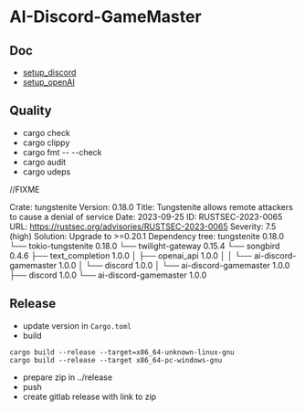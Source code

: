 # AI-Discord-GameMaster

## Doc 

- [setup_discord](docs/setup_discord.md)
- [setup_openAI](docs/setup_openAI.md)

## Quality

- cargo check
- cargo clippy
- cargo fmt -- --check
- cargo audit
- cargo udeps


//FIXME

Crate:     tungstenite
Version:   0.18.0
Title:     Tungstenite allows remote attackers to cause a denial of service
Date:      2023-09-25
ID:        RUSTSEC-2023-0065
URL:       https://rustsec.org/advisories/RUSTSEC-2023-0065
Severity:  7.5 (high)
Solution:  Upgrade to >=0.20.1
Dependency tree:
tungstenite 0.18.0
└── tokio-tungstenite 0.18.0
    └── twilight-gateway 0.15.4
        └── songbird 0.4.6
            ├── text_completion 1.0.0
            │   ├── openai_api 1.0.0
            │   │   └── ai-discord-gamemaster 1.0.0
            │   └── discord 1.0.0
            │       └── ai-discord-gamemaster 1.0.0
            ├── discord 1.0.0
            └── ai-discord-gamemaster 1.0.0



## Release

- update version in `Cargo.toml`
- build
```
cargo build --release --target=x86_64-unknown-linux-gnu
cargo build --release --target x86_64-pc-windows-gnu
```
- prepare zip in ../release
- push
- create gitlab release with link to zip